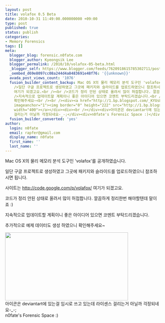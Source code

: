 ```yaml
---
layout: post
title: volafox 0.5 Beta
date: 2010-10-31 11:49:00.000000000 +09:00
type: post
published: true
status: publish
categories:
- Memory Forensics
tags: []
meta:
  blogger_blog: forensic.n0fate.com
  blogger_author: Kyeongsik Lee
  blogger_permalink: /2010/10/volafox-05-beta.html
  _blogger_self: https://www.blogger.com/feeds/7620918615785302711/posts/default/2015896469177915167
  _oembed_d69e8097cc08a244d4a8483691e48f76: '{{unknown}}'
  avada_post_views_count: '1076'
  fusion_builder_content_backup: Mac OS X의 물리 메모리 분석 도구인 'volafox'를 공개하였습니다.<br /><br
    />일단 구글 프로젝트로 생성하였고 그곳에 패키지와 슬라이드를 업로드하였으니 참조하시면 됩니다.<br /><br />사이트는 <a href="http://code.google.com/p/volafox/">http://code.google.com/p/volafox/</a>
    여기가 되겠고요.<br /><br />코드가 정리 안된 상태로 올려서 많이 허접합니다. 깔끔하게 정리한번 해야할텐데 말이죠 :)<br /><br
    />지속적으로 업데이트할 계획이니 좋은 아이디어 있으면 코멘트 부탁드리겠습니다.<br /><br />추가적으로 예제 데이터도 생성 하였으니
    확인해주세요~<br /><br /><div><a href="http://1.bp.blogspot.com/_KYUsDAgl5oc/TMzZmOgbekI/AAAAAAAAAGg/SEeQSqgRknU/s1600/Screen+shot+2010-10-31+at+11.50.40+AM.png"
    imageanchor="1"><img border="0" height="222" src="http://1.bp.blogspot.com/_KYUsDAgl5oc/TMzZmOgbekI/AAAAAAAAAGg/SEeQSqgRknU/s400/Screen+shot+2010-10-31+at+11.50.40+AM.png"
    width="400"></a></div><div><br /></div><div>아이콘은 deviantart에 있는걸 임시로 쓰고 있는데 라이센스
    걸리는거 아닐까 걱정되네요-_-;</div><div>n0fate's Forensic Space :)</div>
  fusion_builder_converted: 'yes'
author:
  login: n0fate
  email: rapfer@gmail.com
  display_name: n0fate
  first_name: ''
  last_name: ''
---
```

<p>Mac OS X의 물리 메모리 분석 도구인 'volafox'를 공개하였습니다.</p>
<p>일단 구글 프로젝트로 생성하였고 그곳에 패키지와 슬라이드를 업로드하였으니 참조하시면 됩니다.</p>
<p>사이트는 <a href="http://code.google.com/p/volafox/">http://code.google.com/p/volafox/</a> 여기가 되겠고요.</p>
<p>코드가 정리 안된 상태로 올려서 많이 허접합니다. 깔끔하게 정리한번 해야할텐데 말이죠 :)</p>
<p>지속적으로 업데이트할 계획이니 좋은 아이디어 있으면 코멘트 부탁드리겠습니다.</p>
<p>추가적으로 예제 데이터도 생성 하였으니 확인해주세요~</p>
<div><a href="http://1.bp.blogspot.com/_KYUsDAgl5oc/TMzZmOgbekI/AAAAAAAAAGg/SEeQSqgRknU/s1600/Screen+shot+2010-10-31+at+11.50.40+AM.png" imageanchor="1"><img border="0" height="222" src="{{ site.baseurl }}/assets/Screen+shot+2010-10-31+at+11.50.40+AM.png" width="400" /></a></div>
<div></div>
<div>아이콘은 deviantart에 있는걸 임시로 쓰고 있는데 라이센스 걸리는거 아닐까 걱정되네요-_-;</div>
<div>n0fate's Forensic Space :)</div>
